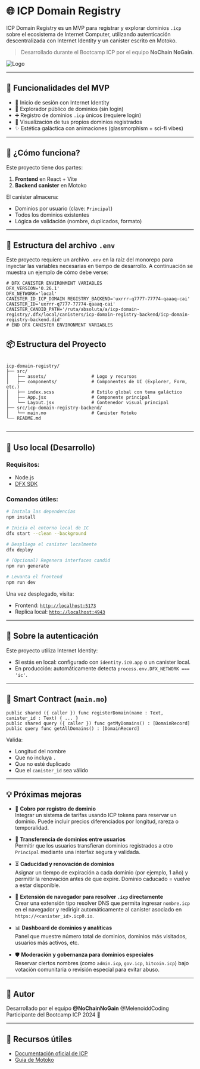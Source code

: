 # 🌐 ICP Domain Registry

ICP Domain Registry es un MVP para registrar y explorar dominios `.icp` sobre el ecosistema de Internet Computer, utilizando autenticación descentralizada con Internet Identity y un canister escrito en Motoko.

> Desarrollado durante el Bootcamp ICP por el equipo **NoChain NoGain**.

![Logo](./src/assets/logo2.svg)

---

## 🚀 Funcionalidades del MVP

- 🔐 Inicio de sesión con Internet Identity
- 🔎 Explorador público de dominios (sin login)
- ➕ Registro de dominios `.icp` únicos (requiere login)
- 📜 Visualización de tus propios dominios registrados
- ✨ Estética galáctica con animaciones (glassmorphism + sci-fi vibes)

---

## 🧠 ¿Cómo funciona?

Este proyecto tiene dos partes:

1. **Frontend** en React + Vite
2. **Backend canister** en Motoko

El canister almacena:
- Dominios por usuario (clave: `Principal`)
- Todos los dominios existentes
- Lógica de validación (nombre, duplicados, formato)

---
## 📁 Estructura del archivo `.env`

Este proyecto requiere un archivo `.env` en la raíz del monorepo para inyectar las variables necesarias en tiempo de desarrollo. A continuación se muestra un ejemplo de cómo debe verse:

```env
# DFX CANISTER ENVIRONMENT VARIABLES
DFX_VERSION='0.26.1'
DFX_NETWORK='local'
CANISTER_ID_ICP_DOMAIN_REGISTRY_BACKEND='uxrrr-q7777-77774-qaaaq-cai'
CANISTER_ID='uxrrr-q7777-77774-qaaaq-cai'
CANISTER_CANDID_PATH='/ruta/absoluta/a/icp-domain-registry/.dfx/local/canisters/icp-domain-registry-backend/icp-domain-registry-backend.did'
# END DFX CANISTER ENVIRONMENT VARIABLES
```

## 📦 Estructura del Proyecto


```

icp-domain-registry/
├── src/
│   ├── assets/                 # Logo y recursos
│   ├── components/             # Componentes de UI (Explorer, Form, etc.)
│   ├── index.scss              # Estilo global con tema galáctico
│   ├── App.jsx                 # Componente principal
│   └── Layout.jsx              # Contenedor visual principal
├── src/icp-domain-registry-backend/
│   └── main.mo                 # Canister Motoko
└── README.md


```

---

## 🧪 Uso local (Desarrollo)

### Requisitos:

- Node.js
- [DFX SDK](https://internetcomputer.org/docs/current/developer-docs/setup/install)

### Comandos útiles:

```bash
# Instala las dependencias
npm install

# Inicia el entorno local de IC
dfx start --clean --background

# Despliega el canister localmente
dfx deploy

# (Opcional) Regenera interfaces candid
npm run generate

# Levanta el frontend
npm run dev
````

Una vez desplegado, visita:

* Frontend: [`http://localhost:5173`](http://localhost:5173)
* Replica local: [`http://localhost:4943`](http://localhost:4943)

---

## 🔐 Sobre la autenticación

Este proyecto utiliza Internet Identity:

* Si estás en local: configurado con `identity.ic0.app` o un canister local.
* En producción: automáticamente detecta `process.env.DFX_NETWORK === 'ic'`.

---

## 🧱 Smart Contract (`main.mo`)

```motoko
public shared ({ caller }) func registerDomain(name : Text, canister_id : Text) { ... }
public shared query ({ caller }) func getMyDomains() : [DomainRecord]
public query func getAllDomains() : [DomainRecord]
```

Valida:

* Longitud del nombre
* Que no incluya `.`
* Que no esté duplicado
* Que el `canister_id` sea válido

---

## 💡 Próximas mejoras

- 💸 **Cobro por registro de dominio**  
  Integrar un sistema de tarifas usando ICP tokens para reservar un dominio. Puede incluir precios diferenciados por longitud, rareza o temporalidad.

- 🔁 **Transferencia de dominios entre usuarios**  
  Permitir que los usuarios transfieran dominios registrados a otro `Principal` mediante una interfaz segura y validada.

- ⏳ **Caducidad y renovación de dominios**  
  Asignar un tiempo de expiración a cada dominio (por ejemplo, 1 año) y permitir la renovación antes de que expire. Dominio caducado = vuelve a estar disponible.

- 🧩 **Extensión de navegador para resolver `.icp` directamente**  
  Crear una extensión tipo resolver DNS que permita ingresar `nombre.icp` en el navegador y redirigir automáticamente al canister asociado en `https://<canister_id>.icp0.io`.

- 📊 **Dashboard de dominios y analíticas**  
  Panel que muestre número total de dominios, dominios más visitados, usuarios más activos, etc.

- 🛡️ **Moderación y gobernanza para dominios especiales**  
  Reservar ciertos nombres (como `admin.icp`, `gov.icp`, `bitcoin.icp`) bajo votación comunitaria o revisión especial para evitar abuso.


---

## 🤘 Autor

Desarrollado por el equipo **@NoChainNoGain** @MelenoiddCoding
Participante del Bootcamp ICP 2024 🚀

---

## 📎 Recursos útiles

* [Documentación oficial de ICP](https://internetcomputer.org/docs)
* [Guía de Motoko](https://internetcomputer.org/docs/current/motoko/main/motoko)
